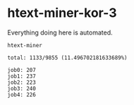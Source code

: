 # htext-miner-kor-3

Everything doing here is automated.

```
htext-miner

total: 1133/9855 (11.496702181633689%)

job0: 207
job1: 237
job2: 223
job3: 240
job4: 226
```